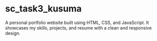 # sc_task3_kusuma
A personal portfolio website built using HTML, CSS, and JavaScript. It showcases my skills, projects, and resume with a clean and responsive design.
